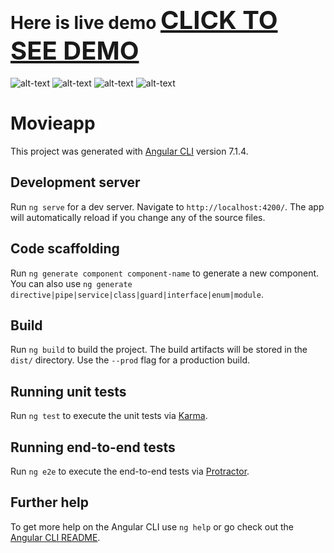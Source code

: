 # Here is live demo <a href="http://nasty-bit.surge.sh/" style="font-size: 40px">CLICK TO SEE DEMO</a>

![alt-text](https://github.com/TheCodersDream/Angular-Movie-App-with-custom-SCSS-and-BEM/blob/master/Screenshot_1.png)
![alt-text](https://github.com/TheCodersDream/Angular-Movie-App-with-custom-SCSS-and-BEM/blob/master/Screenshot_5.png)
![alt-text](https://github.com/TheCodersDream/Angular-Movie-App-with-custom-SCSS-and-BEM/blob/master/Screenshot_3.png)
![alt-text](https://github.com/TheCodersDream/Angular-Movie-App-with-custom-SCSS-and-BEM/blob/master/Screenshot_4.png)
# Movieapp

This project was generated with [Angular CLI](https://github.com/angular/angular-cli) version 7.1.4.

## Development server

Run `ng serve` for a dev server. Navigate to `http://localhost:4200/`. The app will automatically reload if you change any of the source files.

## Code scaffolding

Run `ng generate component component-name` to generate a new component. You can also use `ng generate directive|pipe|service|class|guard|interface|enum|module`.

## Build

Run `ng build` to build the project. The build artifacts will be stored in the `dist/` directory. Use the `--prod` flag for a production build.

## Running unit tests

Run `ng test` to execute the unit tests via [Karma](https://karma-runner.github.io).

## Running end-to-end tests

Run `ng e2e` to execute the end-to-end tests via [Protractor](http://www.protractortest.org/).

## Further help

To get more help on the Angular CLI use `ng help` or go check out the [Angular CLI README](https://github.com/angular/angular-cli/blob/master/README.md).
